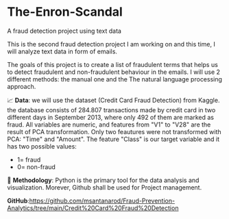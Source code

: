 # The-Enron-Scandal
A fraud detection project using text data

This is the second fraud detection project I am working on and this time, I will analyze text data in form of emails.

The goals of this project is to create a list of fraudulent terms that helps us to detect fraudulent and non-fraudulent behaviour in the emails. I will use 2 different methods: the manual one and the The natural language processing approach.

📈 **Data**: we will use the dataset (Credit Card Fraud Detection) from Kaggle. 
the database consists of 284.807 transactions made by credit card in two different days in September 2013, where only 492 of them are marked as fraud. All variables are numeric, and features from "V1" to "V28" are the result of PCA transformation. Only two feautures were not transformed with PCA: "Time" and "Amount". The feature "Class" is our target variable and it has two possible values:
<ul>
  <li>1= fraud</li>
  <li>0= non-fraud</li>
</ul>

🔬 **Methodology**: Python is the primary tool for the data analysis and visualization. Morever, Github shall be used for Project management.

**GitHub**:https://github.com/msantanarod/Fraud-Prevention-Analytics/tree/main/Credit%20Card%20Fraud%20Detection


